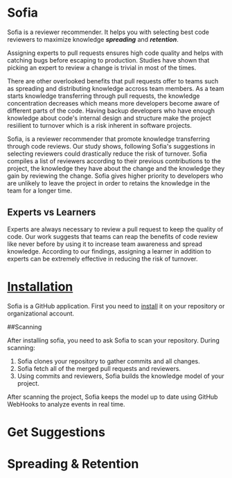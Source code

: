 # Sofia
Sofia is a reviewer recommender. It helps you with selecting best code reviewers to maximize knowledge **_spreading_** and **_retention_**. 

Assigning experts to pull requests ensures high code quality and helps with catching bugs before escaping to production. Studies have shown that picking an expert to review a change is trivial in most of the times.

There are other overlooked benefits that pull requests offer to teams such as spreading and distributing knowledge accross team members. As a team starts knowledge transferring through pull requests, the knowledge concentration decreases which means more developers become aware of different parts of the code. Having backup developers who have enough knowledge about code's internal design and structure make the project resiilient to turnover which is a risk inherent in software projects. 

Sofia, is a reviewer recommender that promote knowledge transferring through code reviews. Our study shows, following Sofia's suggestions in selecting reviewers could drastically reduce the risk of turnover. Sofia compiles a list of reviewers according to their previous contributions to the project, the knowledge they have about the change and the knowledge they gain by reviewing the change. Sofia gives higher priority to developers who are unlikely to leave the project in order to retains the knowledge in the team for a longer time.

## Experts vs Learners

Experts are always necessary to review a pull request to keep the quality of code. Our work suggests that teams can reap the benefits of code review like never before by using it to increase team awareness and spread knowledge. According to our findings, assigning a learner in addition to experts can be extremely effective in reducing the risk of turnover. 

# [Installation](https://github.com/apps/sofiarec)

Sofia is a GitHub application. First you need to [install](https://github.com/apps/sofiarec) it on your repository or organizational account.

##Scanning

After installing sofia, you need to ask Sofia to scan your repository. During scanning:

 1. Sofia clones your repository to gather commits and all changes.
 2. Sofia fetch all of the merged pull requests and reviewers.
 3. Using commits and reviewers, Sofia builds the knowledge model of your project.
 
After scanning the project, Sofia keeps the model up to date using GitHub WebHooks to analyze events in real time.

# Get Suggestions

# Spreading & Retention
